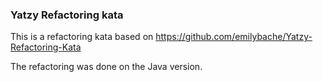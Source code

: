 ### Yatzy Refactoring kata

This is a refactoring kata based on https://github.com/emilybache/Yatzy-Refactoring-Kata

The refactoring was done on the Java version.
